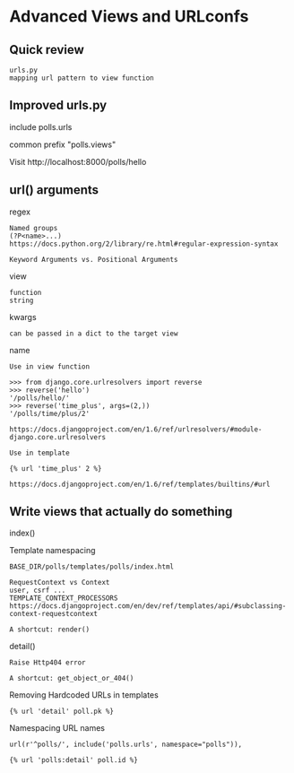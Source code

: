Advanced Views and URLconfs
===========================

Quick review
------------

    urls.py
    mapping url pattern to view function


Improved urls.py
----------------

include polls.urls

common prefix "polls.views"

Visit http://localhost:8000/polls/hello

url() arguments
---------------

regex

    Named groups
    (?P<name>...)
    https://docs.python.org/2/library/re.html#regular-expression-syntax

    Keyword Arguments vs. Positional Arguments

view

    function
    string

kwargs

    can be passed in a dict to the target view

name

    Use in view function
    
    >>> from django.core.urlresolvers import reverse
    >>> reverse('hello')
    '/polls/hello/'
    >>> reverse('time_plus', args=(2,))
    '/polls/time/plus/2'

    https://docs.djangoproject.com/en/1.6/ref/urlresolvers/#module-django.core.urlresolvers

    Use in template

    {% url 'time_plus' 2 %}

    https://docs.djangoproject.com/en/1.6/ref/templates/builtins/#url


Write views that actually do something
--------------------------------------

index()

Template namespacing

    BASE_DIR/polls/templates/polls/index.html

    RequestContext vs Context
    user, csrf ...
    TEMPLATE_CONTEXT_PROCESSORS
    https://docs.djangoproject.com/en/dev/ref/templates/api/#subclassing-context-requestcontext

    A shortcut: render()

detail()

    Raise Http404 error

    A shortcut: get_object_or_404()

Removing Hardcoded URLs in templates

    {% url 'detail' poll.pk %}

Namespacing URL names

    url(r'^polls/', include('polls.urls', namespace="polls")),

    {% url 'polls:detail' poll.id %}